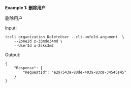 **Example 1: 删除用户**

删除用户

Input: 

```
tccli organization DeleteUser --cli-unfold-argument  \
    --ZoneId z-33mdo34md \
    --UserId u-2sks3m2
```

Output: 
```
{
    "Response": {
        "RequestId": "e297543a-80de-4039-83c8-34545s45"
    }
}
```

